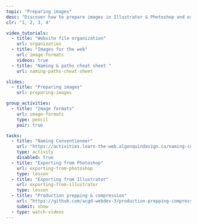 ```yaml
---
topic: "Preparing images"
desc: "Discover how to prepare images in Illustrator & Photoshop and export them properly for the web."
clr: "1, 2, 3, 4"

video_tutorials:
  - title: "Website file organization"
    url: organization
  - title: "Images for the web"
    url: image-formats
    videos: true
  - title: "Naming & paths cheat sheet "
    url: naming-paths-cheat-sheet

slides:
  - title: "Preparing images"
    url: preparing-images

group_activities:
  - title: "Image formats"
    url: image-formats
    type: pencil
    pair: true

tasks:
  - title: "Naming Conventioneer"
    url: "https://activities.learn-the-web.algonquindesign.ca/naming-conventioneer/"
    type: activity
    disabled: true
  - title: "Exporting from Photoshop"
    url: exporting-from-photoshop
    type: lesson
  - title: "Exporting from Illustrator"
    url: exporting-from-illustrator
    type: lesson
  - title: "Production prepping & compression"
    url: "https://github.com/acgd-webdev-3/production-prepping-compression"
    submit: show
  - type: watch-videos
---
```

